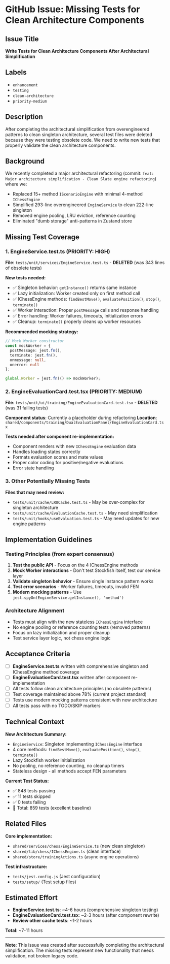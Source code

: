 # GitHub Issue: Missing Tests for Clean Architecture Components

## Issue Title
**Write Tests for Clean Architecture Components After Architectural Simplification**

## Labels
- `enhancement`
- `testing` 
- `clean-architecture`
- `priority-medium`

## Description

After completing the architectural simplification from overengineered patterns to clean singleton architecture, several test files were deleted because they were testing obsolete code. We need to write new tests that properly validate the clean architecture components.

## Background

We recently completed a major architectural refactoring (commit: `feat: Major architecture simplification - Clean Slate engine refactoring`) where we:

- Replaced 15+ method `IScenarioEngine` with minimal 4-method `IChessEngine`
- Simplified 293-line overengineered `EngineService` to clean 222-line singleton
- Removed engine pooling, LRU eviction, reference counting
- Eliminated "dumb storage" anti-patterns in Zustand store

## Missing Test Coverage

### 1. **EngineService.test.ts** (PRIORITY: HIGH)
**File**: `tests/unit/services/EngineService.test.ts` - **DELETED** (was 343 lines of obsolete tests)

**New tests needed:**
- ✅ Singleton behavior: `getInstance()` returns same instance
- ✅ Lazy initialization: Worker created only on first method call
- ✅ IChessEngine methods: `findBestMove()`, `evaluatePosition()`, `stop()`, `terminate()`
- ✅ Worker interaction: Proper `postMessage` calls and response handling
- ✅ Error handling: Worker failures, timeouts, initialization errors
- ✅ Cleanup: `terminate()` properly cleans up worker resources

**Recommended mocking strategy:**
```typescript
// Mock Worker constructor
const mockWorker = {
  postMessage: jest.fn(),
  terminate: jest.fn(),
  onmessage: null,
  onerror: null
};

global.Worker = jest.fn(() => mockWorker);
```

### 2. **EngineEvaluationCard.test.tsx** (PRIORITY: MEDIUM)
**File**: `tests/unit/ui/training/EngineEvaluationCard.test.tsx` - **DELETED** (was 31 failing tests)

**Component status**: Currently a placeholder during refactoring
**Location**: `shared/components/training/DualEvaluationPanel/EngineEvaluationCard.tsx`

**Tests needed after component re-implementation:**
- Component renders with new `IChessEngine` evaluation data
- Handles loading states correctly
- Formats evaluation scores and mate values
- Proper color coding for positive/negative evaluations
- Error state handling

### 3. **Other Potentially Missing Tests**

**Files that may need review:**
- `tests/unit/cache/LRUCache.test.ts` - May be over-complex for singleton architecture
- `tests/unit/cache/EvaluationCache.test.ts` - May need simplification  
- `tests/unit/hooks/useEvaluation.test.ts` - May need updates for new engine patterns

## Implementation Guidelines

### Testing Principles (from expert consensus)
1. **Test the public API** - Focus on the 4 IChessEngine methods
2. **Mock Worker interactions** - Don't test Stockfish itself, test our service layer
3. **Validate singleton behavior** - Ensure single instance pattern works
4. **Test error scenarios** - Worker failures, timeouts, invalid FEN
5. **Modern mocking patterns** - Use `jest.spyOn(EngineService.getInstance(), 'method')`

### Architecture Alignment
- Tests must align with the new stateless `IChessEngine` interface
- No engine pooling or reference counting tests (removed patterns)
- Focus on lazy initialization and proper cleanup
- Test service layer logic, not chess engine logic

## Acceptance Criteria

- [ ] **EngineService.test.ts** written with comprehensive singleton and IChessEngine method coverage
- [ ] **EngineEvaluationCard.test.tsx** written after component re-implementation
- [ ] All tests follow clean architecture principles (no obsolete patterns)
- [ ] Test coverage maintained above 78% (current project standard)
- [ ] Tests use modern mocking patterns consistent with new architecture
- [ ] All tests pass with no TODO/SKIP markers

## Technical Context

**New Architecture Summary:**
- `EngineService`: Singleton implementing `IChessEngine` interface
- 4 core methods: `findBestMove()`, `evaluatePosition()`, `stop()`, `terminate()`
- Lazy Stockfish worker initialization
- No pooling, no reference counting, no cleanup timers
- Stateless design - all methods accept FEN parameters

**Current Test Status:**
- ✅ 848 tests passing
- ✅ 11 tests skipped  
- ✅ 0 tests failing
- 🎯 Total: 859 tests (excellent baseline)

## Related Files

**Core implementation:**
- `shared/services/chess/EngineService.ts` (new clean singleton)
- `shared/lib/chess/IChessEngine.ts` (clean interface)
- `shared/store/trainingActions.ts` (async engine operations)

**Test infrastructure:**
- `tests/jest.config.js` (Jest configuration)
- `tests/setup/` (Test setup files)

## Estimated Effort
- **EngineService.test.ts**: ~4-6 hours (comprehensive singleton testing)
- **EngineEvaluationCard.test.tsx**: ~2-3 hours (after component rewrite)
- **Review other cache tests**: ~1-2 hours

**Total**: ~7-11 hours

---

**Note**: This issue was created after successfully completing the architectural simplification. The missing tests represent new functionality that needs validation, not broken legacy code.
